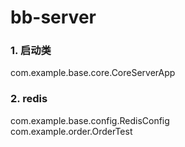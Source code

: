 bb-server
======================================
### 1. 启动类  
com.example.base.core.CoreServerApp  
  
### 2. redis  
com.example.base.config.RedisConfig  
com.example.order.OrderTest
